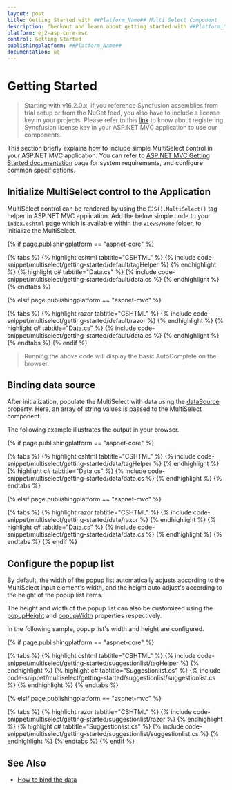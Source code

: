 ```yaml
---
layout: post
title: Getting Started with ##Platform_Name## Multi Select Component
description: Checkout and learn about getting started with ##Platform_Name## Multi Select component of Syncfusion Essential JS 2 and more details.
platform: ej2-asp-core-mvc
control: Getting Started
publishingplatform: ##Platform_Name##
documentation: ug
---
```



# Getting Started

> Starting with v16.2.0.x, if you reference Syncfusion assemblies from trial setup or from the NuGet feed, you also have to include a license key in your projects. Please refer to this [link](https://help.syncfusion.com/common/essential-studio/licensing/license-key) to know about registering Syncfusion license key in your ASP.NET MVC application to use our components.

This section briefly explains how to include simple MultiSelect control in your ASP.NET MVC application. You can refer to [ASP.NET MVC Getting Started documentation](../getting-started/) page for system requirements, and configure common specifications.

## Initialize MultiSelect control to the Application

MultiSelect control can be rendered by using the `EJS().MultiSelect()` tag helper in ASP.NET MVC application. Add the below simple code to your `index.cshtml` page which is available within the `Views/Home` folder, to initialize the MultiSelect.

{% if page.publishingplatform == "aspnet-core" %}

{% tabs %}
{% highlight cshtml tabtitle="CSHTML" %}
{% include code-snippet/multiselect/getting-started/default/tagHelper %}
{% endhighlight %}
{% highlight c# tabtitle="Data.cs" %}
{% include code-snippet/multiselect/getting-started/default/data.cs %}
{% endhighlight %}
{% endtabs %}

{% elsif page.publishingplatform == "aspnet-mvc" %}

{% tabs %}
{% highlight razor tabtitle="CSHTML" %}
{% include code-snippet/multiselect/getting-started/default/razor %}
{% endhighlight %}
{% highlight c# tabtitle="Data.cs" %}
{% include code-snippet/multiselect/getting-started/default/data.cs %}
{% endhighlight %}
{% endtabs %}
{% endif %}



> Running the above code will display the basic AutoComplete on the browser.

## Binding data source

After initialization, populate the MultiSelect with data using the [dataSource](https://help.syncfusion.com/cr/cref_files/aspnetmvc-js2/Syncfusion.EJ2~Syncfusion.EJ2.DropDowns.MultiSelect~DataSource.html) property.
Here, an array of string values is passed to the MultiSelect component.

The following example illustrates the output in your browser.

{% if page.publishingplatform == "aspnet-core" %}

{% tabs %}
{% highlight cshtml tabtitle="CSHTML" %}
{% include code-snippet/multiselect/getting-started/data/tagHelper %}
{% endhighlight %}
{% highlight c# tabtitle="Data.cs" %}
{% include code-snippet/multiselect/getting-started/data/data.cs %}
{% endhighlight %}
{% endtabs %}

{% elsif page.publishingplatform == "aspnet-mvc" %}

{% tabs %}
{% highlight razor tabtitle="CSHTML" %}
{% include code-snippet/multiselect/getting-started/data/razor %}
{% endhighlight %}
{% highlight c# tabtitle="Data.cs" %}
{% include code-snippet/multiselect/getting-started/data/data.cs %}
{% endhighlight %}
{% endtabs %}
{% endif %}



## Configure the popup list

By default, the width of the popup list automatically adjusts according to the MultiSelect input element's width, and the height auto adjust's according to the height of the popup list items.

The height and width of the popup list can also be customized using the
[popupHeight](https://help.syncfusion.com/cr/cref_files/aspnetcore-js2/Syncfusion.EJ2~Syncfusion.EJ2.DropDowns.MultiSelect~PopupHeight.html)
and [popupWidth](https://help.syncfusion.com/cr/cref_files/aspnetcore-js2/Syncfusion.EJ2~Syncfusion.EJ2.DropDowns.MultiSelect~PopupWidth.html) properties
respectively.

In the following sample, popup list's width and height are configured.

{% if page.publishingplatform == "aspnet-core" %}

{% tabs %}
{% highlight cshtml tabtitle="CSHTML" %}
{% include code-snippet/multiselect/getting-started/suggestionlist/tagHelper %}
{% endhighlight %}
{% highlight c# tabtitle="Suggestionlist.cs" %}
{% include code-snippet/multiselect/getting-started/suggestionlist/suggestionlist.cs %}
{% endhighlight %}
{% endtabs %}

{% elsif page.publishingplatform == "aspnet-mvc" %}

{% tabs %}
{% highlight razor tabtitle="CSHTML" %}
{% include code-snippet/multiselect/getting-started/suggestionlist/razor %}
{% endhighlight %}
{% highlight c# tabtitle="Suggestionlist.cs" %}
{% include code-snippet/multiselect/getting-started/suggestionlist/suggestionlist.cs %}
{% endhighlight %}
{% endtabs %}
{% endif %}



## See Also

* [How to bind the data](./data-binding/)